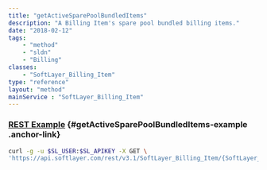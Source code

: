 ```yaml
---
title: "getActiveSparePoolBundledItems"
description: "A Billing Item's spare pool bundled billing items."
date: "2018-02-12"
tags:
    - "method"
    - "sldn"
    - "Billing"
classes:
    - "SoftLayer_Billing_Item"
type: "reference"
layout: "method"
mainService : "SoftLayer_Billing_Item"
---
```


### [REST Example](#getActiveSparePoolBundledItems-example) <a href="/article/rest/"><i class="fas fa-question"></i></a> {#getActiveSparePoolBundledItems-example .anchor-link} 
```bash
curl -g -u $SL_USER:$SL_APIKEY -X GET \
'https://api.softlayer.com/rest/v3.1/SoftLayer_Billing_Item/{SoftLayer_Billing_ItemID}/getActiveSparePoolBundledItems'
```
